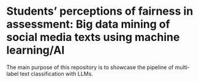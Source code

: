 # Students’ perceptions of fairness in assessment: Big data mining of social media texts using machine learning/AI
The main purpose of this repository is to showcase the pipeline of multi-label text classification with LLMs.

